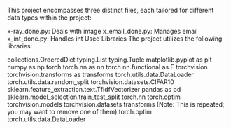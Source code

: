 This project encompasses three distinct files, each tailored for different data types within the project:

x-ray_done.py: Deals with image
x_email_done.py: Manages email
x_int_done.py: Handles int
Used Libraries
The project utilizes the following libraries:

collections.OrderedDict
typing.List
typing.Tuple
matplotlib.pyplot as plt
numpy as np
torch
torch.nn as nn
torch.nn.functional as F
torchvision
torchvision.transforms as transforms
torch.utils.data.DataLoader
torch.utils.data.random_split
torchvision.datasets.CIFAR10
sklearn.feature_extraction.text.TfidfVectorizer
pandas as pd
sklearn.model_selection.train_test_split
torch.nn
torch.optim
torchvision.models
torchvision.datasets
transforms (Note: This is repeated; you may want to remove one of them)
torch.optim
torch.utils.data.DataLoader
